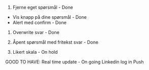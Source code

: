 1. Fjerne eget spørsmål - Done

- Vis knapp på dine spørsmål - Done
- Alert med confirm - Done

1. Overwrite svar - Done

2. Åpent spørsmål med fritekst svar - Done
3. Likert skala - On hold

GOOD TO HAVE:
Real time update - On going
Linkedin log in
Push
